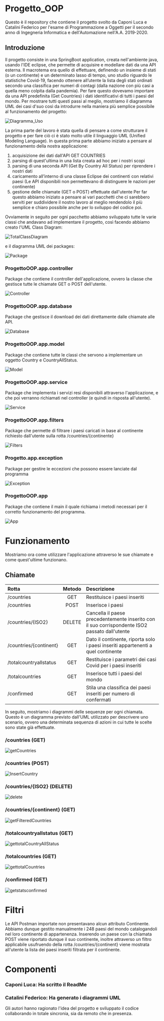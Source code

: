 # Progetto_OOP
Questo è il repository che contiene il progetto svolto da Caponi Luca e Catalini Federico 
per l'esame di Programmazione a Oggetti per il secondo anno di Ingegneria Informatica e dell'Automazione nell'A.A. 2019-2020.

## Introduzione
Il progetto consiste in una SpringBoot application, creata nell'ambiente java, usando l'IDE eclipse, che permette di acquisire e modellare dati da una API esterna. Il macrotema era quello di effettuare, definendo un insieme di stati (o un continente) e un determinato lasso di tempo, uno studio riguardo le statistiche Covid-19, facendo ottenere all’utente la lista degli stati ordinati secondo una classifica per numeri di contagi (dalla nazione con più casi a quella meno colpita dalla pandemia). Per fare questo dovevamo importare da una API predefinita (Get Countries) i dati identificativi di tutti i paesi del mondo. 
Per mostrare tutti questi passi al meglio, mostriamo il diagramma UML dei casi d'suo così da introdurre nella maniera più semplice possibile al funzionamento del progetto:

![Diagramma_Uso](https://user-images.githubusercontent.com/64077382/97055743-bb2d2b80-1587-11eb-8262-c1001011535e.png)



La prima parte del lavoro è stata quella di pensare a come strutturare il progetto e per fare ciò ci è stato molto utile il linguaggio UML (Unified Modeling Language). In questa prima parte abbiamo iniziato a pensare al funzionamento della nostra applicazione:
1.	acquisizione dei dati dall'API GET COUNTRIES
2.	parsing di quest'ultima in una lista creata ad hoc per i nostri scopi
3.	parsing di una seconda API (Get By Country All Status) per riprendere i nostri dati
4.	caricamento all’interno di una classe Eclipse dei continenti con relativi paesi (Le API disponibili non permettevano di distinguere le nazioni per continente)   
5.	gestione delle chiamate (GET o POST) effettuate dall'utente
Per far questo abbiamo iniziato a pensare ai vari pacchetti che ci sarebbero serviti per suddividere il nostro lavoro al meglio rendendolo il più semplice e chiaro possibile anche per lo sviluppo del codice poi.


Ovviamente in seguito per ogni pacchetto abbiamo sviluppato tutte le varie classi che andavano ad implementare il progetto, così facendo abbiamo creato l'UML Class Diagram:

![TotalClassDiagram](https://user-images.githubusercontent.com/64077382/97055924-10693d00-1588-11eb-887e-5955cdeeb761.png)

e il diagramma UML dei packages:

![Package](https://user-images.githubusercontent.com/64077382/97056034-4c9c9d80-1588-11eb-9e38-cc1a7ccc3187.png)




### ProgettoOOP.app.controller
Package che contiene il controller dell'applicazione, ovvero la classe che gestisce tutte le chiamate GET o POST dell'utente.

![Controller](https://user-images.githubusercontent.com/64077382/97056185-a7ce9000-1588-11eb-821c-5c3a307461f9.png)


### ProgettoOOP.app.database
Package che gestisce il download dei dati direttamente dalle chiamate alle API.

![Database](https://user-images.githubusercontent.com/64077382/97056231-c2a10480-1588-11eb-8122-3fd7a32dbd8e.png)


### ProgettoOOP.app.model
Package che contiene tutte le classi che servono a implementare un oggetto Country e CountryAllStatus.

![Model](https://user-images.githubusercontent.com/64077382/97056663-cda86480-1589-11eb-8659-5b8798b8acbe.png)


### ProgettoOOP.app.service
Package che implementa i servizi resi disponibili attraverso l'applicazione, e che poi verranno richiamati nel controller (e quindi in risposta all'utente).

![Service](https://user-images.githubusercontent.com/64077382/97056707-e6b11580-1589-11eb-84f9-c1145a084f48.png)


### ProgettoOOP.app.filters
Package che permette di filtrare i paesi caricati in base al continente richiesto dall'utente sulla rotta /countries/{continente}

![Filters](https://user-images.githubusercontent.com/64077382/97056547-8de17d00-1589-11eb-953f-b8b40f5e4b82.png)


### Progetto.app.exception
Package per gestire le eccezioni che possono essere lanciate dal programma

![Exception](https://user-images.githubusercontent.com/64077382/97056348-0d228100-1589-11eb-8cd5-a9d39453182f.png)


### ProgettoOOP.app
Package che contiene il main il quale richiama i metodi necessari per il corretto funzionamento del programma.

![App](https://user-images.githubusercontent.com/64077382/97056790-1829e100-158a-11eb-8e97-65bc165f93a5.png)



# Funzionamento
Mostriamo ora come utilizzare l'applicazione attraverso le sue chiamate e come quest'ultime funzionano.

## Chiamate
| Rotta| Metodo | Descrizione |
| :------------- |:----:| :------------- |
| /countries | GET  | Restituisce i paesi inseriti |
| /countries | POST  | Inserisce i paesi |
| /countries/{ISO2} | DELETE  | Cancella il paese precedentemente inserito con il suo corrispondente ISO2 passato dall'utente|
| /countries/{continent}| GET | Dato il continente, riporta solo i paesi inseriti appartenenti a quel continente|
| /totalcountryallstatus | GET  | Restituisce i parametri dei casi Covid per i paesi inseriti |
| /totalcountries | GET  | Inserisce tutti i paesi del mondo |
| /confirmed | GET  | Stila una classifica dei paesi inseriti per numero di confermati|



In seguito, mostriamo i diagrammi delle sequenze per ogni chiamata. Questo è un diagramma previsto dall'UML utilizzato per descrivere uno scenario, ovvero una determinata sequenza di azioni in cui tutte le scelte sono state già effettuate.


### /countries (GET)

![getCountries](https://user-images.githubusercontent.com/64077382/97057109-d8172e00-158a-11eb-96c7-dc6b8a3ae9b3.png)


### /countries (POST)

![InsertCountry](https://user-images.githubusercontent.com/64077382/97057116-d9e0f180-158a-11eb-979a-d7c0a7522215.png)


### /countries/{ISO2} (DELETE)

![delete](https://user-images.githubusercontent.com/64077382/97057107-d6e60100-158a-11eb-8728-cef1ab2a38af.png)


### /countries/{continent} (GET)

![getFilteredCountries](https://user-images.githubusercontent.com/64077382/97057110-d8afc480-158a-11eb-8fe7-a39f7d01196a.png)


### /totalcountryallstatus (GET)

![gettotalCountryAllStatus](https://user-images.githubusercontent.com/64077382/97057114-d9485b00-158a-11eb-8d90-907ac0ff34fd.png)


### /totalcountries (GET)

![gettotalCountries](https://user-images.githubusercontent.com/64077382/97057113-d9485b00-158a-11eb-9eee-09d41061b381.png)


### /confirmed (GET)

![getstatsconfirmed](https://user-images.githubusercontent.com/64077382/97057112-d8afc480-158a-11eb-9c41-5131febc219f.png)




 # Filtri
 Le API Postman importate non presentavano alcun attributo Continente. Abbiamo dunque gestito manualmente i 248 paesi del mondo catalogandoli nel loro continente di appartenenza.
Inserendo un paese con la chiamata POST viene riportato dunque il suo continente, inoltre attraverso un filtro applicabile usufruendo della rotta /countries/{continent} viene mostrata all'utente la lista dei paesi inseriti filtrata per il continente.


# Componenti

### Caponi Luca: Ha scritto il ReadMe
### Catalini Federico: Ha generato i diagrammi UML

Gli autori hanno ragionato l'idea del progetto e sviluppato il codice 
collaborando in totale sincronia, sia da remoto che in presenza.  



















